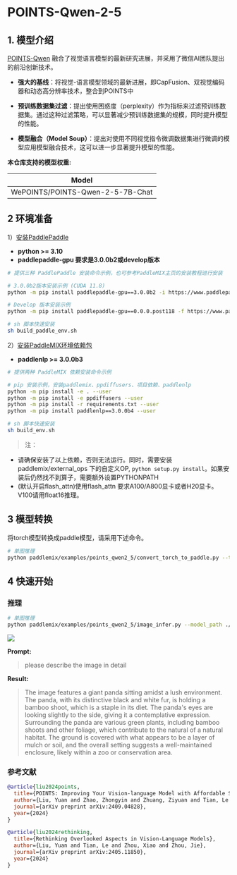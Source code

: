 # POINTS-Qwen-2-5

## 1. 模型介绍

[POINTS-Qwen](https://huggingface.co/WePOINTS/POINTS-Qwen-2-5-7B-Chat) 融合了视觉语言模型的最新研究进展，并采用了微信AI团队提出的前沿创新技术。

- **强大的基线**：将视觉-语言模型领域的最新进展，即CapFusion、双视觉编码器和动态高分辨率技术，整合到POINTS中

- **预训练数据集过滤**：提出使用困惑度（perplexity）作为指标来过滤预训练数据集。通过这种过滤策略，可以显著减少预训练数据集的规模，同时提升模型的性能。

- **模型融合（Model Soup）**：提出对使用不同视觉指令微调数据集进行微调的模型应用模型融合技术，这可以进一步显著提升模型的性能。

**本仓库支持的模型权重:**

| Model              |
|--------------------|
| WePOINTS/POINTS-Qwen-2-5-7B-Chat |


## 2 环境准备
1）[安装PaddlePaddle](https://github.com/PaddlePaddle/PaddleMIX?tab=readme-ov-file#3-%EF%B8%8F%E5%AE%89%E8%A3%85paddlepaddle)
- **python >= 3.10**
- **paddlepaddle-gpu 要求是3.0.0b2或develop版本**
```bash
# 提供三种 PaddlePaddle 安装命令示例，也可参考PaddleMIX主页的安装教程进行安装

# 3.0.0b2版本安装示例 (CUDA 11.8)
python -m pip install paddlepaddle-gpu==3.0.0b2 -i https://www.paddlepaddle.org.cn/packages/stable/cu118/

# Develop 版本安装示例
python -m pip install paddlepaddle-gpu==0.0.0.post118 -f https://www.paddlepaddle.org.cn/whl/linux/gpu/develop.html

# sh 脚本快速安装
sh build_paddle_env.sh
```

2）[安装PaddleMIX环境依赖包](https://github.com/PaddlePaddle/PaddleMIX?tab=readme-ov-file#3-%EF%B8%8F%E5%AE%89%E8%A3%85paddlepaddle)
- **paddlenlp >= 3.0.0b3**

```bash
# 提供两种 PaddleMIX 依赖安装命令示例

# pip 安装示例，安装paddlemix、ppdiffusers、项目依赖、paddlenlp
python -m pip install -e . --user
python -m pip install -e ppdiffusers --user
python -m pip install -r requirements.txt --user
python -m pip install paddlenlp==3.0.0b4 --user

# sh 脚本快速安装
sh build_env.sh
```

> 注：
* 请确保安装了以上依赖，否则无法运行。同时，需要安装 paddlemix/external_ops 下的自定义OP, `python setup.py install`。如果安装后仍然找不到算子，需要额外设置PYTHONPATH
* (默认开启flash_attn)使用flash_attn 要求A100/A800显卡或者H20显卡。V100请用float16推理。

## 3 模型转换

将torch模型转换成paddle模型，请采用下述命令。

```bash
# 单图推理
python paddlemix/examples/points_qwen2_5/convert_torch_to_paddle.py --torch_model_path ./models/POINTS-Qwen-2-5-7B-Chat/ --paddle_model_path ./models/POINTS-Qwen-2-5-7B-Chat_pd
```

## 4 快速开始

### 推理

```bash
# 单图推理
python paddlemix/examples/points_qwen2_5/image_infer.py --model_path ./models/POINTS-Qwen-2-5-7B-Chat_pd/ --image_file ./paddlemix/demo_images/examples_image2.jpg
```

![](../../demo_images/examples_image2.jpg)

**Prompt:**

>please describe the image in detail

**Result:**

>The image features a giant panda sitting amidst a lush environment. The panda, with its distinctive black and white fur, is holding a bamboo shoot, which is a staple in its diet. The panda's eyes are looking slightly to the side, giving it a contemplative expression. Surrounding the panda are various green plants, including bamboo shoots and other foliage, which contribute to the natural of a natural habitat. The ground is covered with what appears to be a layer of mulch or soil, and the overall setting suggests a well-maintained enclosure, likely within a zoo or conservation area.



### 参考文献

```BibTeX
@article{liu2024points,
  title={POINTS: Improving Your Vision-language Model with Affordable Strategies},
  author={Liu, Yuan and Zhao, Zhongyin and Zhuang, Ziyuan and Tian, Le and Zhou, Xiao and Zhou, Jie},
  journal={arXiv preprint arXiv:2409.04828},
  year={2024}
}

@article{liu2024rethinking,
  title={Rethinking Overlooked Aspects in Vision-Language Models},
  author={Liu, Yuan and Tian, Le and Zhou, Xiao and Zhou, Jie},
  journal={arXiv preprint arXiv:2405.11850},
  year={2024}
}

```
